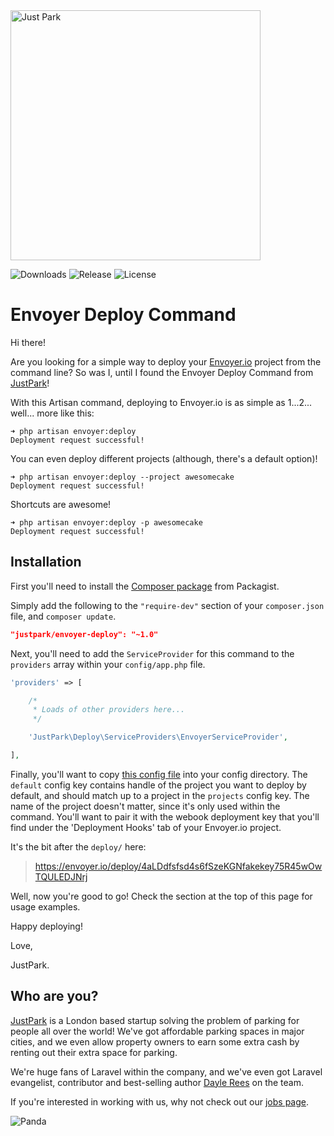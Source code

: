 <img src="https://www.justpark.com/media/img/logos/justpark.svg" width="400" alt="Just Park" />

![Downloads](https://img.shields.io/packagist/dt/justpark/envoyer-deploy.svg)
![Release](https://img.shields.io/github/release/justpark/envoyer-deploy.svg)
![License](https://img.shields.io/github/license/justpark/envoyer-deploy.svg)

# Envoyer Deploy Command

Hi there!

Are you looking for a simple way to deploy your [Envoyer.io](http://envoyer.io) project from the command line? So was I, until I found the Envoyer Deploy Command from [JustPark](http://justpark.com)!

With this Artisan command, deploying to Envoyer.io is as simple as 1...2... well... more like this:

    ➜ php artisan envoyer:deploy
    Deployment request successful!

You can even deploy different projects (although, there's a default option)!

    ➜ php artisan envoyer:deploy --project awesomecake
    Deployment request successful!

Shortcuts are awesome!

    ➜ php artisan envoyer:deploy -p awesomecake
    Deployment request successful!

## Installation

First you'll need to install the [Composer package](https://packagist.org/packages/justpark/envoyer-deploy) from Packagist.

Simply add the following to the `"require-dev"` section of your `composer.json` file, and `composer update`.

```json
"justpark/envoyer-deploy": "~1.0"
```

Next, you'll need to add the `ServiceProvider` for this command to the `providers` array within your `config/app.php` file.

```php
'providers' => [

    /*
     * Loads of other providers here...
     */

    'JustPark\Deploy\ServiceProviders\EnvoyerServiceProvider',

],
```

Finally, you'll want to copy [this config file](config/envoyer.php) into your config directory. The `default` config key contains handle of the project you want to deploy by default, and should match up to a project in the `projects` config key. The name of the project doesn't matter, since it's only used within the command. You'll want to pair it with the webook deployment key that you'll find under the 'Deployment Hooks' tab of your Envoyer.io project.

It's the bit after the `deploy/` here:

> https://envoyer.io/deploy/4aLDdfsfsd4s6fSzeKGNfakekey75R45wOwTQULEDJNrj

Well, now you're good to go! Check the section at the top of this page for usage examples.

Happy deploying!

Love,

JustPark.

## Who are you?

[JustPark](http://justpark.com) is a London based startup solving the problem of parking for people all over the world! We've got affordable parking spaces in major cities, and we even allow property owners to earn some extra cash by renting out their extra space for parking.

We're huge fans of Laravel within the company, and we've even got Laravel evangelist, contributor and best-selling author [Dayle Rees](https://twitter.com/daylerees) on the team.

If you're interested in working with us, why not check out our [jobs page](https://www.justpark.com/jobs/).

![Panda](http://i.imgur.com/HkoUPMk.jpg)
